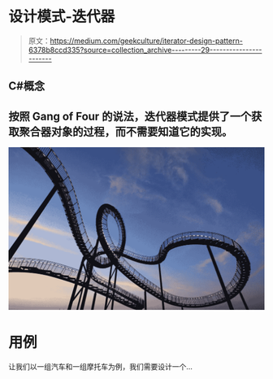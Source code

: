 # 设计模式-迭代器

> 原文：<https://medium.com/geekculture/iterator-design-pattern-6378b8ccd335?source=collection_archive---------29----------------------->

## C#概念

## 按照 Gang of Four 的说法，迭代器模式提供了一个获取聚合器对象的过程，而不需要知道它的实现。

![](img/c62804a8617cfe7c4ae37b4edc91038d.png)

# 用例

让我们以一组汽车和一组摩托车为例，我们需要设计一个…